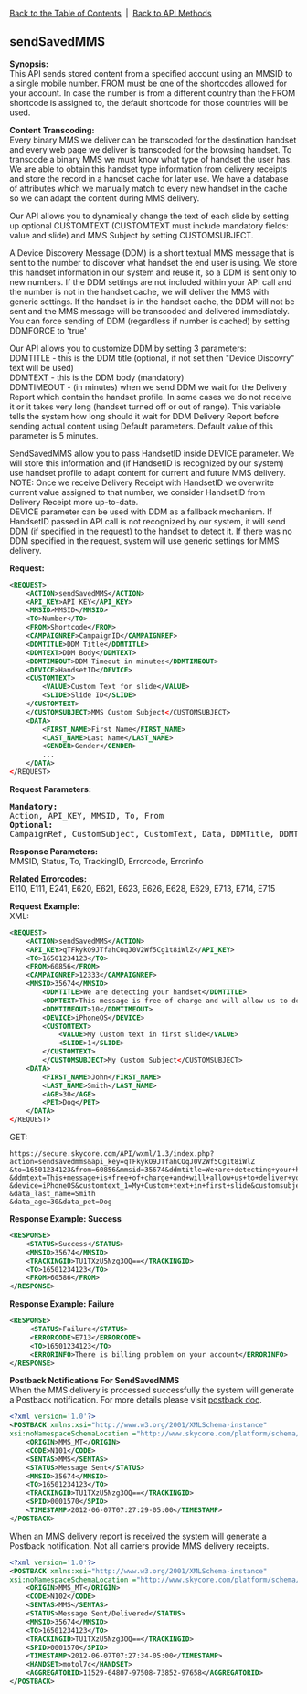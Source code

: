[Back to the Table of Contents](/1.3/README.md)&nbsp;&nbsp;|&nbsp;&nbsp;[Back to API Methods](API_METHODS.md)
## sendSavedMMS
__Synopsis:__  
This API sends stored content from a specified account using an MMSID to a single mobile number. FROM must be one of the shortcodes allowed for your account. In case the number is from a different country than the FROM shortcode is assigned to, the default shortcode for those countries will be used.

__Content Transcoding:__  
Every binary MMS we deliver can be transcoded for the destination handset and every web page we deliver is transcoded for the browsing handset. To transcode a binary MMS we must know what type of handset the user has. We are able to obtain this handset type information from delivery receipts and store the record in a handset cache for later use. We have a database of attributes which we manually match to every new handset in the cache so we can adapt the content during MMS delivery.

Our API allows you to dynamically change the text of each slide by setting up optional CUSTOMTEXT (CUSTOMTEXT must include mandatory fields: value and slide) and MMS Subject by setting CUSTOMSUBJECT.

A Device Discovery Message (DDM) is a short textual MMS message that is sent to the number to discover what handset the end user is using. We store this handset information in our system and reuse it, so a DDM is sent only to new numbers. If the DDM settings are not included within your API call and the number is not in the handset cache, we will deliver the MMS with generic settings. If the handset is in the handset cache, the DDM will not be sent and the MMS message will be transcoded and delivered immediately. You can force sending of DDM (regardless if number is cached) by setting DDMFORCE to 'true'

Our API allows you to customize DDM by setting 3 parameters:  
DDMTITLE - this is the DDM title (optional, if not set then "Device Discovry" text will be used)  
DDMTEXT - this is the DDM body (mandatory)  
DDMTIMEOUT - (in minutes) when we send DDM we wait for the Delivery Report which contain the handset profile. In some cases we do not receive it or it takes very long (handset turned off or out of range). This variable tells the system how long should it wait for DDM Delivery Report before sending actual content using Default parameters. Default value of this parameter is 5 minutes.

SendSavedMMS allow you to pass HandsetID inside DEVICE parameter. We will store this information and (if HandsetID is recognized by our system) use handset profile to adapt content for current and future MMS delivery.  
NOTE: Once we receive Delivery Receipt with HandsetID we overwrite current value assigned to that number, we consider HandsetID from Delivery Receipt more up-to-date.  
DEVICE parameter can be used with DDM as a fallback mechanism. If HandsetID passed in API call is not recognized by our system, it will send DDM (if specified in the request) to the handset to detect it. If there was no DDM specified in the request, system will use generic settings for MMS delivery.

__Request:__
```xml
<REQUEST>
    <ACTION>sendSavedMMS</ACTION>
    <API_KEY>API KEY</API_KEY>
    <MMSID>MMSID</MMSID>
    <TO>Number</TO>
    <FROM>Shortcode</FROM>
    <CAMPAIGNREF>CampaignID</CAMPAIGNREF>
    <DDMTITLE>DDM Title</DDMTITLE>
    <DDMTEXT>DDM Body</DDMTEXT>
    <DDMTIMEOUT>DDM Timeout in minutes</DDMTIMEOUT>
    <DEVICE>HandsetID</DEVICE>
    <CUSTOMTEXT>
        <VALUE>Custom Text for slide</VALUE>
        <SLIDE>Slide ID</SLIDE>
    </CUSTOMTEXT>
    </CUSTOMSUBJECT>MMS Custom Subject</CUSTOMSUBJECT>
    <DATA>
        <FIRST_NAME>First Name</FIRST_NAME>
        <LAST_NAME>Last Name</LAST_NAME>
        <GENDER>Gender</GENDER>
        ...
    </DATA>        
</REQUEST>
```

__Request Parameters:__
<pre>
<strong>Mandatory:</strong>
Action, API_KEY, MMSID, To, From
<strong>Optional:</strong>
CampaignRef, CustomSubject, CustomText, Data, DDMTitle, DDMText, DDMTimeout, Device
</pre>

__Response Parameters:__  
MMSID, Status, To, TrackingID, Errorcode, Errorinfo

__Related Errorcodes:__  
E110, E111, E241, E620, E621, E623, E626, E628, E629, E713, E714, E715

__Request Example:__  
XML:
```xml
<REQUEST>
    <ACTION>sendSavedMMS</ACTION>
    <API_KEY>qTFkykO9JTfahCOqJ0V2Wf5Cg1t8iWlZ</API_KEY>
    <TO>16501234123</TO>
    <FROM>60856</FROM>
    <CAMPAIGNREF>12333</CAMPAIGNREF>
    <MMSID>35674</MMSID>
        <DDMTITLE>We are detecting your handset</DDMTITLE>
        <DDMTEXT>This message is free of charge and will allow us to deliver your content nice and smooth</DDMTEXT>
        <DDMTIMEOUT>10</DDMTIMEOUT>
        <DEVICE>iPhoneOS</DEVICE>
        <CUSTOMTEXT>
            <VALUE>My Custom text in first slide</VALUE>
            <SLIDE>1</SLIDE>
        </CUSTOMTEXT>
        </CUSTOMSUBJECT>My Custom Subject</CUSTOMSUBJECT>
    <DATA>
        <FIRST_NAME>John</FIRST_NAME>
        <LAST_NAME>Smith</LAST_NAME>
        <AGE>30</AGE>
        <PET>Dog</PET>
    </DATA>        
</REQUEST>
```

GET:

    https://secure.skycore.com/API/wxml/1.3/index.php?action=sendsavedmms&api_key=qTFkykO9JTfahCOqJ0V2Wf5Cg1t8iWlZ
    &to=16501234123&from=60856&mmsid=35674&ddmtitle=We+are+detecting+your+handset
    &ddmtext=This+message+is+free+of+charge+and+will+allow+us+to+deliver+your+content+nice+and+smooth&ddmtimeout=5
    &device=iPhoneOS&customtext_1=My+Custom+text+in+first+slide&customsubject=My+Custom+Subject&data_first_name=John
    &data_last_name=Smith
    &data_age=30&data_pet=Dog

__Response Example: Success__
```xml
<RESPONSE>
    <STATUS>Success</STATUS>
    <MMSID>35674</MMSID>
    <TRACKINGID>TU1TXzU5Nzg3OQ==</TRACKINGID>
    <TO>16501234123</TO>
    <FROM>60586</FROM>
</RESPONSE>
```

__Response Example: Failure__
```xml
<RESPONSE>
     <STATUS>Failure</STATUS>
     <ERRORCODE>E713</ERRORCODE>
     <TO>16501234123</TO>
     <ERRORINFO>There is billing problem on your account</ERRORINFO>
</RESPONSE>
```

__Postback Notifications For SendSavedMMS__  
When the MMS delivery is processed successfully the system will generate a Postback notification. For more details please visit [postback doc](https://github.com/SkycoreMobile/API/blob/master/1.3/CONTENTS/POSTBACK_NOTIFICATION_SYSTEM.md).
```xml
<?xml version='1.0'?>
<POSTBACK xmlns:xsi="http://www.w3.org/2001/XMLSchema-instance"
xsi:noNamespaceSchemaLocation ="http://www.skycore.com/platform/schema/postback.xsd">
    <ORIGIN>MMS_MT</ORIGIN>
    <CODE>N101</CODE>
    <SENTAS>MMS</SENTAS>
    <STATUS>Message Sent</STATUS>
    <MMSID>35674</MMSID>
    <TO>16501234123</TO>
    <TRACKINGID>TU1TXzU5Nzg3OQ==</TRACKINGID>
    <SPID>0001570</SPID>
    <TIMESTAMP>2012-06-07T07:27:29-05:00</TIMESTAMP>
</POSTBACK>
```

When an MMS delivery report is received the system will generate a Postback notification. Not all carriers provide MMS delivery receipts.
```xml
<?xml version='1.0'?>
<POSTBACK xmlns:xsi="http://www.w3.org/2001/XMLSchema-instance"
xsi:noNamespaceSchemaLocation ="http://www.skycore.com/platform/schema/postback.xsd">
    <ORIGIN>MMS_MT</ORIGIN>
    <CODE>N102</CODE>
    <SENTAS>MMS</SENTAS>
    <STATUS>Message Sent/Delivered</STATUS>
    <MMSID>35674</MMSID>
    <TO>16501234123</TO>
    <TRACKINGID>TU1TXzU5Nzg3OQ==</TRACKINGID>
    <SPID>0001570</SPID>
    <TIMESTAMP>2012-06-07T07:27:34-05:00</TIMESTAMP>
    <HANDSET>motol7c</HANDSET>
    <AGGREGATORID>11529-64807-97508-73852-97658</AGGREGATORID>
</POSTBACK>
```
